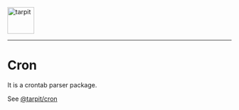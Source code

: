 <p>
    <a href="https://www.tarpit.cc">
        <img src="https://www.tarpit.cc/assets/tarpit.svg" alt="tarpit" height="60">
    </a>
</p>

---

# Cron

It is a crontab parser package.

See [@tarpit/cron](https://www.tarpit.cc/apis/cron)
